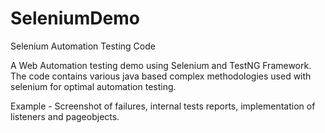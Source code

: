 # SeleniumDemo
Selenium Automation Testing Code

A Web Automation testing demo using Selenium and TestNG Framework.
The code contains various java based complex methodologies used with selenium for optimal automation testing.

Example - Screenshot of failures, internal tests reports, implementation of listeners and pageobjects.


